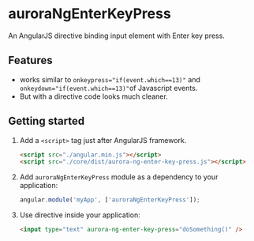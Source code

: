 auroraNgEnterKeyPress
=========================

An AngularJS directive binding input element with Enter key press.

## Features
- works similar to `onkeypress="if(event.which==13)"` and `onkeydown="if(event.which==13)"`of Javascript events.
- But with a directive code looks much cleaner.

## Getting started

1. Add a `<script>` tag just after AngularJS framework.
    ```html
    <script src="./angular.min.js"></script>
    <script src="./core/dist/aurora-ng-enter-key-press.js"></script>
    ```

2. Add `auroraNgEnterKeyPress` module as a dependency to your application:
   ```javascript
   angular.module('myApp', ['auroraNgEnterKeyPress']);
   ```

3. Use directive inside your application:
      ```html
      <input type="text" aurora-ng-enter-key-press="doSomething()" />
      ```
